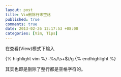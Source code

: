 ```yaml
---
layout: post
title: Vim删除行末空格
published: true
comments: true
date: 2013-02-26 12:17:53 +08:00
categories: [Vim, Tips]
---
```


在查看(View)模式下输入

{% highlight vim %}
:%s/\s\+$//g
{% endhighlight %}

其实也即是删除了整行都是空格字符的。
